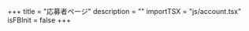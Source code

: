 +++
title = "応募者ページ"
description = ""
importTSX = "js/account.tsx"
isFBInit = false
+++

<div id="app"><div style="height: 100vh"></div></div>
